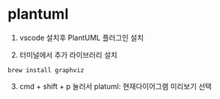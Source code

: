 # plantuml

1. vscode 설치후 PlantUML 플러그인 설치

2. 터미널에서 추가 라이브러리 설치

```
brew install graphviz
```

3. cmd + shift + p 눌러서 platuml: 현재다이어그램 미리보기 선택